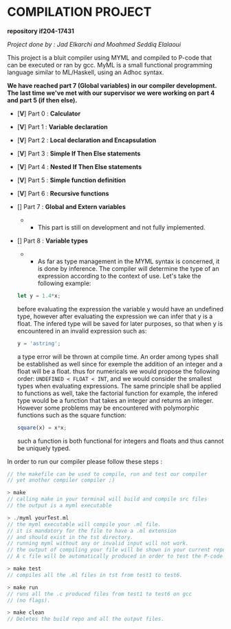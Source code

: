 # COMPILATION PROJECT
**repository if204-17431**

*Project done by : Jad Elkarchi and Moahmed Seddiq Elalaoui*

This project is a bluit compiler using MYML and compiled to P-code that can be executed or ran by gcc.
MyML is a small functional programming language similar to ML/Haskell, using an Adhoc syntax. 

**We have reached part 7 (Global variables) in our compiler development.**
**The last time we've met with our supervisor we were working on part 4 and part 5 (if then else).**

- [**V**] Part 0 : **Calculator**

- [**V**] Part 1 : **Variable declaration**

- [**V**] Part 2 : **Local declaration and Encapsulation**

- [**V**] Part 3 : **Simple If Then Else statements**

- [**V**] Part 4 : **Nested If Then Else statements**

- [**V**] Part 5 : **Simple function definition**

- [**V**] Part 6 : **Recursive functions**

- [] Part 7 : **Global and Extern variables**

    - - This part is still on development and not fully implemented.



- [] Part 8 : **Variable types**

    - - As far as type management in the MYML syntax is concerned, it is done by inference. The compiler will determine 
    the type of an expression according to the context of use.
    Let's take the following example: 
    ```js
    let y = 1.4*x;
    ```
    before evaluating the expression the variable y would have an undefined type, however after evaluating the expression
    we can infer that y is a float. The infered type will be saved for later purposes, so that when y is encountered in 
    an invalid expression such as: 
    ```js
    y = 'astring';
    ```
    a type error will be thrown at compile time.
    An order among types shall be established as well since for exemple the addition of an integer and a float will be 
    a float. thus for numericals we would propose the following order: ```UNDEFINED < FLOAT < INT```, and we would consider the
    smallest types when evaluating expressions.
    The same principle shall be applied to functions as well, take the factorial function for example, the infered type would
    be a function that takes an integer and returns an integer. However some problems may be encountered with polymorphic
    functions such as the square function:
    ```js
    square(x) = x*x; 
    ``` 
    such a function is both functional for integers and floats 
    and thus cannot be uniquely typed.


In order to run our compiler please follow these steps :

```c
// the makefile can be used to compile, run and test our compiler
// yet another compiler compiler ;)
```

```c
> make 
// calling make in your terminal will build and compile src files
// the output is a myml executable
```

```c
> ./myml yourTest.ml
// the myml executable will compile your .ml file.
// it is mandatory for the file to have a .ml extension
// and should exist in the tst directory.
// running myml without any or invalid input will not work.
// the output of compiling your file will be shown in your current repository.
// A c file will be automatically produced in order to test the P-code produced by myml. 
```

```c
> make test 
// compiles all the .ml files in tst from test1 to test6.
```

```c
> make run
// runs all the .c produced files from test1 to test6 on gcc 
// (no flags).
```

```c
> make clean
// Deletes the build repo and all the output files.
```